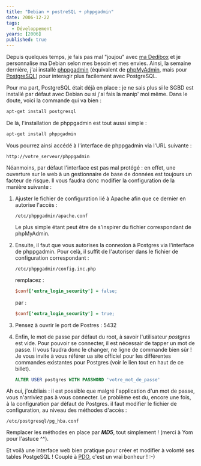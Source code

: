 ```yaml
---
title: "Debian + postreSQL + phppgadmin"
date: 2006-12-22
tags:
  - Développement
years: [2006]
published: true
---
```

Depuis quelques temps, je fais pas mal "joujou" avec [ma Dedibox](https://web.archive.org/web/20070425184223/http://www.narno.com/blog?id=43) et je personnalise ma Debian selon mes besoin et mes envies.
Ainsi, la semaine dernière, j'ai installé [phppgadmin](http://www.phppgadmin.org/) (équivalent de [phpMyAdmin](https://web.archive.org/web/20070425184223/http://www.phpmyadmin.net/), mais pour [PostgreSQL](http://www.postgresql.org/)) pour interagir plus facilement avec PostgreSQL.

Pour ma part, PostgreSQL était déjà en place : je ne sais plus si le SGBD est installé par défaut avec Debian ou si j'ai fais la manip' moi même. Dans le doute, voici la commande qui va bien :

```bash
apt-get install postgresql
```

De là, l'installation de phppgadmin est tout aussi simple :

```bash
apt-get install phppgadmin
```

Vous pourrez ainsi accédé à l'interface de phppgadmin via l'URL suivante :

```
http://votre_serveur/phppgadmin
```
<!-- excerpt -->
Néanmoins, par défaut l'interface est pas mal protégé : en effet, une ouverture sur le web à un gestionnaire de base de données est toujours un facteur de risque.
Il vous faudra donc modifier la configuration de la manière suivante :

1. Ajuster le fichier de configuration lié à Apache afin que ce dernier en autorise l'accès :

   ```
   /etc/phppgadmin/apache.conf
   ```

   Le plus simple étant peut être de s'inspirer du fichier correspondant de phpMyAdmin.

2. Ensuite, il faut que vous autorises la connexion à Postgres via l'interface de phppgadmin. Pour celà, il suffit de l'autoriser dans le fichier de configuration correspondant :

   ```
   /etc/phppgadmin/config.inc.php
   ```

   remplacez :

   ```ini
   $conf['extra_login_security'] = false;
   ```

   par :

   ```ini
   $conf['extra_login_security'] = true;
   ```

3. Pensez à ouvrir le port de Postres : 5432

4. Enfin, le mot de passe par défaut du root, à savoir l'utilisateur *postgres* est vide. Pour pouvoir se connecter, il est nécessair de tapper un mot de passe. Il vous faudra donc le changer, ne ligne de commande bien sûr ! Je vous invite à vous référer ua site officiel pour les différentes commandes existantes pour Postgres (voir le lien tout en haut de ce billet).

   ```sql
   ALTER USER postgres WITH PASSWORD 'votre_mot_de_passe'
   ```

Ah oui, j'oubliais : il est possible que malgré l'application d'un mot de passe, vous n'arriviez pas à vous connecter. Le problème est du, encore une fois, à la configuration par défaut de Postgres. il faut modifier le fichier de configuration, au niveau des méthodes d'accès :

```
/etc/postgresql/pg_hba.conf
```

Remplacer les méthodes en place par ***MD5***, tout simplement ! (merci à Yom pour l'astuce ^^).

Et voilà une interface web bien pratique pour créer et modifier à volonté ses tables PostgeSQL ! Couplé à [PDO](https://web.archive.org/web/20070425184223/http://www.narno.com/blog?id=57), c'est un vrai bonheur ! :-)
